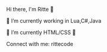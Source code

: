Hi there, I'm Ritte 👋

🔭 I’m currently working in Lua,C#,Java

🌱 I’m currently HTML/CSS 🤣

Connect with me:
rittecode

